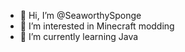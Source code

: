 - 👋 Hi, I’m @SeaworthySponge
- 👀 I’m interested in Minecraft modding
- 🌱 I’m currently learning Java

<!---
SeaworthySponge/SeaworthySponge is a ✨ special ✨ repository because its `README.md` (this file) appears on your GitHub profile.
You can click the Preview link to take a look at your changes.
--->
